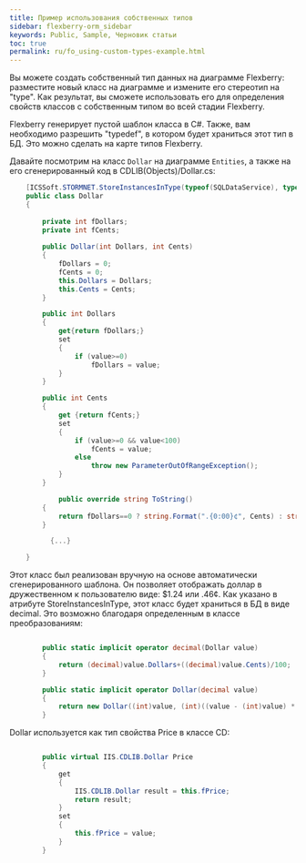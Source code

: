```yaml
---
title: Пример использования собственных типов
sidebar: flexberry-orm_sidebar
keywords: Public, Sample, Черновик статьи
toc: true
permalink: ru/fo_using-custom-types-example.html
---
```


Вы можете создать собственный тип данных на диаграмме Flexberry: разместите новый класс на диаграмме и измените его стереотип на "type".
Как результат, вы сможете использовать его для определения свойств классов с собственным типом во всей стадии Flexberry.

Flexberry генерирует пустой шаблон класса в C#. Также, вам необходимо разрешить "typedef", в котором будет храниться этот тип в БД. Это можно сделать на карте типов Flexberry.

Давайте посмотрим на класс `Dollar` на диаграмме `Entities`, а также на его сгенерированный код в CDLIB(Objects)/Dollar.cs:

```csharp
    [ICSSoft.STORMNET.StoreInstancesInType(typeof(SQLDataService), typeof(decimal))]
    public class Dollar
    {
        
		private int fDollars;
		private int fCents;
        
        public Dollar(int Dollars, int Cents)
		{
			fDollars = 0;
			fCents = 0;
            this.Dollars = Dollars;
            this.Cents = Cents;
		}

		public int Dollars 
		{
			get{return fDollars;}
			set 
			{
				if (value>=0) 
					fDollars = value; 
			}
		}

		public int Cents
		{
			get {return fCents;}
			set
			{
				if (value>=0 && value<100)
					fCents = value;
				else
					throw new ParameterOutOfRangeException();
			}
		}

	        public override string ToString()
		{
			return fDollars==0 ? string.Format(".{0:00}¢", Cents) : string.Format("${0}.{1:00}", Dollars, Cents) ;
		}

          {...}

    }
```

Этот класс был реализован вручную на основе автоматически сгенерированного шаблона. Он позволяет отображать доллар в дружественном к пользователю виде: $1.24 или .46¢.
Как указано в атрибуте StoreInstancesInType, этот класс будет храниться в БД в виде decimal. Это возможно благодаря определенным в классе преобразованиям:

```csharp

        public static implicit operator decimal(Dollar value)
		{
			return (decimal)value.Dollars+((decimal)value.Cents)/100;
		}

        public static implicit operator Dollar(decimal value)
		{
            return new Dollar((int)value, (int)((value - (int)value) * 100));
		}
```

Dollar используется как тип свойства Price в классе CD:

```csharp

        public virtual IIS.CDLIB.Dollar Price
        {
            get
            {
                IIS.CDLIB.Dollar result = this.fPrice;
                return result;
            }
            set
            {
                this.fPrice = value;
            }
        }
```